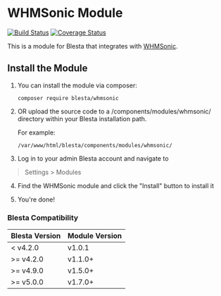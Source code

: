 # WHMSonic Module

[![Build Status](https://travis-ci.org/blesta/module-whmsonic.svg?branch=master)](https://travis-ci.org/blesta/module-whmsonic) [![Coverage Status](https://coveralls.io/repos/github/blesta/module-whmsonic/badge.svg?branch=master)](https://coveralls.io/github/blesta/module-whmsonic?branch=master)

This is a module for Blesta that integrates with [WHMSonic](http://www.whmsonic.com/).

## Install the Module

1. You can install the module via composer:

    ```
    composer require blesta/whmsonic
    ```

2. OR upload the source code to a /components/modules/whmsonic/ directory within
your Blesta installation path.

    For example:

    ```
    /var/www/html/blesta/components/modules/whmsonic/
    ```

3. Log in to your admin Blesta account and navigate to
> Settings > Modules

4. Find the WHMSonic module and click the "Install" button to install it

5. You're done!

### Blesta Compatibility

|Blesta Version|Module Version|
|--------------|--------------|
|< v4.2.0|v1.0.1|
|>= v4.2.0|v1.1.0+|
|>= v4.9.0|v1.5.0+|
|>= v5.0.0|v1.7.0+|
